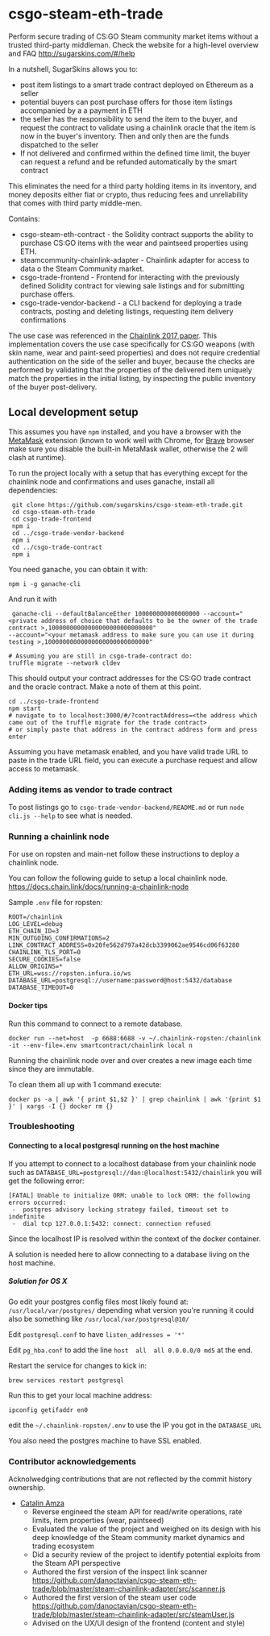 # csgo-steam-eth-trade

Perform secure trading of CS:GO Steam community market items without a trusted third-party middleman. Check the website for a high-level overview and FAQ http://sugarskins.com/#/help

In a nutshell, SugarSkins allows you to:

* post item listings to a smart trade contract deployed on Ethereum as a seller
* potential buyers can post purchase offers for those item listings accompanied by a a payment in ETH
* the seller has the responsibility to send the item to the buyer, and request the contract to validate using a chainlink oracle that the item is now in the buyer's inventory. Then and only then are the funds dispatched to the seller
* If not delivered and confirmed within the defined time limit, the buyer can request a refund and be refunded automatically by the smart contract


This eliminates the need for a third party holding items in its inventory, and money deposits either fiat or crypto, thus reducing fees and unreliability that comes with third party middle-men.

Contains:

* csgo-steam-eth-contract - the Solidity contract supports the ability to purchase CS:GO items with the wear and paintseed properties using ETH.
* steamcommunity-chainlink-adapter - Chainlink adapter for access to data o the Steam Community market.
* csgo-trade-frontend - Frontend for interacting with the previously defined Solidity contract for viewing sale listings and for submitting purchase offers.
* csgo-trade-vendor-backend - a CLI backend for deploying a trade contracts, posting and deleting listings, requesting item delivery confirmations


The use case was referenced in the [Chainlink 2017 paper](https://link.smartcontract.com/whitepaper). This implementation covers the use case specifically for CS:GO weapons (with skin name, wear and paint-seed properties) and does not require credential authentication on the side of the seller and buyer, because the checks are performed by validating that the properties of the delivered item uniquely match the properties in the initial listing, by inspecting the public inventory of the buyer post-delivery.  

## Local development setup

This assumes you have `npm` installed, and you have a browser with the [MetaMask](https://metamask.io/) extension (known to work well with Chrome, for [Brave](https://brave.com/) browser make sure you disable the built-in MetaMask  wallet, otherwise the 2 will clash at runtime).

To run the project locally with a setup that has everything except for the chainlink node and confirmations and uses ganache, install all dependencies:

```
 git clone https://github.com/sugarskins/csgo-steam-eth-trade.git
 cd csgo-steam-eth-trade
 cd csgo-trade-frontend
 npm i
 cd ../csgo-trade-vendor-backend
 npm i
 cd ../csgo-trade-contract
 npm i
```

You need ganache, you can obtain it with:
```
npm i -g ganache-cli
```

And run it with 
```
 ganache-cli --defaultBalanceEther 100000000000000000 --account="<private address of choice that defaults to be the owner of the trade contract >,10000000000000000000000000000"
--account="<your metamask address to make sure you can use it during testing >,10000000000000000000000000000"
```

```
# Assuming you are still in csgo-trade-contract do:
truffle migrate --network cldev
```
This should output your contract addresses for the CS:GO trade contract and the oracle contract. Make a note of them at this point.

```
cd ../csgo-trade-frontend
npm start
# navigate to to localhost:3000/#/?contractAddress=<the address which came out of the truffle migrate for the trade contract>
# or simply paste that address in the contract address form and press enter
```

Assuming you have metamask enabled, and you have valid trade URL to paste in the trade URL field, you can execute a purchase request and allow access to metamask.

### Adding items as vendor to trade contract

To post listings go to `csgo-trade-vendor-backend/README.md` or run `node cli.js --help` to see what is needed.

### Running a chainlink node

For use on ropsten and main-net follow these instructions to deploy a chainlink node.

You can follow the following guide to setup a local chainlink node.
https://docs.chain.link/docs/running-a-chainlink-node

Sample `.env` file for ropsten:

```
ROOT=/chainlink
LOG_LEVEL=debug
ETH_CHAIN_ID=3
MIN_OUTGOING_CONFIRMATIONS=2
LINK_CONTRACT_ADDRESS=0x20fe562d797a42dcb3399062ae9546cd06f63280
CHAINLINK_TLS_PORT=0
SECURE_COOKIES=false
ALLOW_ORIGINS=*
ETH_URL=wss://ropsten.infura.io/ws
DATABASE_URL=postgresql://username:password@host:5432/database
DATABASE_TIMEOUT=0
```

#### Docker tips

Run this command to connect to a remote database.
```
docker run --net=host  -p 6688:6688 -v ~/.chainlink-ropsten:/chainlink -it --env-file=.env smartcontract/chainlink local n
```

Running the chainlink node over and over creates a new image each time since they are immutable.

To clean them all up with 1 command execute:

```
docker ps -a | awk '{ print $1,$2 }' | grep chainlink | awk '{print $1 }' | xargs -I {} docker rm {}
```

### Troubleshooting
#### Connecting to a local postgresql running on the host machine

If you attempt to connect to a localhost database from your chainlink node such as `DATABASE_URL=postgresql://dan:@localhost:5432/chainlink`  you will get the following error:

```
[FATAL] Unable to initialize ORM: unable to lock ORM: the following errors occurred:
 -  postgres advisory locking strategy failed, timeout set to indefinite
 -  dial tcp 127.0.0.1:5432: connect: connection refused
```

Since the localhost IP is resolved within the context of the docker container.

A solution is needed here to allow connecting to a database living on the host machine.

##### Solution for OS X

Go edit your postgres config files most likely found at: `/usr/local/var/postgres/` depending what version you're running it could also be something like `/usr/local/var/postgresql@10/`

Edit `postgresql.conf` to have `listen_addresses = '*'`

Edit `pg_hba.conf` to add the line `host  all  all 0.0.0.0/0 md5` at the end.

Restart the service for changes to kick in:
```
brew services restart postgresql
```

Run this to get your local machine address:

```
ipconfig getifaddr en0
```

edit the `~/.chainlink-ropsten/.env` to use the IP you got in the `DATABASE_URL`

You also need the postgres machine to have SSL enabled.




### Contributor acknowledgements

Acknolwedging contributions that are not reflected by the commit history ownership.

* [Catalin Amza](https://github.com/CatalinAmza)
	* Reverse engineed  the steam API for read/write operations, rate limits, item properties (wear, paintseed)
	* Evaluated the value of the project and weighed on its design with his deep knowledge of the Steam community market dynamics and trading ecosystem
	* Did a security review of the project to identify potential exploits from the Steam API perspective
	* Authored the first version of the inspect link scanner https://github.com/danoctavian/csgo-steam-eth-trade/blob/master/steam-chainlink-adapter/src/scanner.js
	* Authored the first version of the steam user code https://github.com/danoctavian/csgo-steam-eth-trade/blob/master/steam-chainlink-adapter/src/steamUser.js
	* Advised on the UX/UI design of the frontend (content and style)






